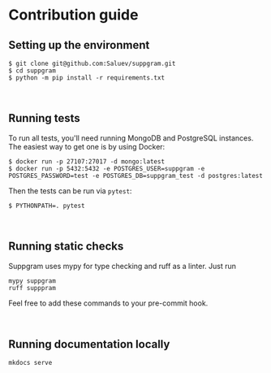 # Contribution guide

## Setting up the environment

```shell
$ git clone git@github.com:Saluev/suppgram.git
$ cd suppgram
$ python -m pip install -r requirements.txt
```

<br/>

## Running tests

To run all tests, you'll need running MongoDB and PostgreSQL instances. The easiest way to get
one is by using Docker:
```shell
$ docker run -p 27107:27017 -d mongo:latest
$ docker run -p 5432:5432 -e POSTGRES_USER=suppgram -e POSTGRES_PASSWORD=test -e POSTGRES_DB=suppgram_test -d postgres:latest
```

Then the tests can be run via `pytest`:
```shell
$ PYTHONPATH=. pytest
```

<br/>

## Running static checks

Suppgram uses mypy for type checking and ruff as a linter. Just run

```shell
mypy suppgram
ruff supppram
```

Feel free to add these commands to your pre-commit hook.

<br/>

## Running documentation locally

```shell
mkdocs serve
```

<br/>
